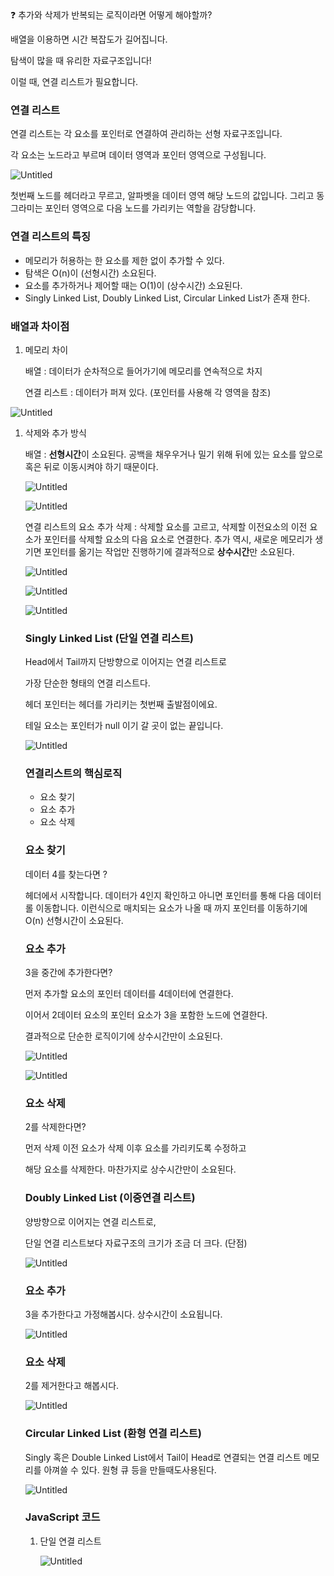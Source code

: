 <aside>
❓ 추가와 삭제가 반복되는 로직이라면 어떻게 해야할까?

</aside>

배열을 이용하면 시간 복잡도가 길어집니다.

탐색이 많을 때 유리한 자료구조입니다!

이럴 때, 연결 리스트가 필요합니다.

### 연결 리스트

연결 리스트는 각 요소를 포인터로 연결하여 관리하는 선형 자료구조입니다.

각 요소는 노드라고 부르며 데이터 영역과 포인터 영역으로 구성됩니다.

![Untitled](https://s3-us-west-2.amazonaws.com/secure.notion-static.com/c809f2be-fa5c-44bd-a8d4-e6daeacc76c5/Untitled.png)

첫번째 노드를 헤더라고 무르고, 알파벳을 데이터 영역 해당 노드의 값입니다. 그리고 동그라미는 포인터 영역으로 다음 노드를 가리키는 역할을 감당합니다. 

### 연결 리스트의 특징

- 메모리가 허용하는 한 요소를 제한 없이 추가할 수 있다.
- 탐색은 O(n)이 (선형시간) 소요된다.
- 요소를 추가하거나 제어할 때는 O(1)이 (상수시간) 소요된다.
- Singly Linked List, Doubly Linked List, Circular Linked List가 존재 한다.

### 배열과 차이점

1. 메모리 차이
    
    배열 : 데이터가 순차적으로 들어가기에 메모리를 연속적으로 차지
    
    연결 리스트 : 데이터가 퍼져 있다. (포인터를 사용해 각 영역을 참조)
    

![Untitled](https://s3-us-west-2.amazonaws.com/secure.notion-static.com/ca07392e-3e03-4a24-a9d9-f47db5e51156/Untitled.png)

1. 삭제와 추가 방식
    
    배열 : **선형시간**이 소요된다. 공백을 채우우거나 밀기 위해 뒤에 있는 요소를 앞으로 혹은 뒤로  이동시켜야 하기 때문이다.
    
    ![Untitled](https://s3-us-west-2.amazonaws.com/secure.notion-static.com/af4ec84b-ec59-4234-b646-55ee4378c980/Untitled.png)
    
    ![Untitled](https://s3-us-west-2.amazonaws.com/secure.notion-static.com/ecc86843-4c7d-4f7c-b9a6-ece862d3809c/Untitled.png)
    
    연결 리스트의 요소 추가 삭제 : 삭제할 요소를 고르고, 삭제할 이전요소의 이전 요소가 포인터를 삭제할 요소의 다음 요소로 연결한다. 추가 역시, 새로운 메모리가 생기면 포인터를 옮기는 작업만 진행하기에 결과적으로 **상수시간**만 소요된다.
    
    ![Untitled](https://s3-us-west-2.amazonaws.com/secure.notion-static.com/1e0e157b-95ca-48e3-9e24-78d41b787f99/Untitled.png)
    
    ![Untitled](https://s3-us-west-2.amazonaws.com/secure.notion-static.com/279732e2-7704-48a7-a59d-8c8d009919d5/Untitled.png)
    
    ![Untitled](https://s3-us-west-2.amazonaws.com/secure.notion-static.com/0ee14858-96a3-4ba6-adac-c7b01e1f1181/Untitled.png)
    
    ### Singly Linked List (단일 연결 리스트)
    
    Head에서 Tail까지 단방향으로 이어지는 연결 리스트로
    
    가장 단순한 형태의 연결 리스트다.
    
    헤더 포인터는 헤더를 가리키는 첫번째 출발점이에요.
    
    테일 요소는 포인터가 null 이기 갈 곳이 없는 끝입니다. 
    
    ![Untitled](https://s3-us-west-2.amazonaws.com/secure.notion-static.com/18adab01-b606-439d-b751-1f20273a8374/Untitled.png)
    
    ### 연결리스트의 핵심로직
    
    - 요소 찾기
    - 요소 추가
    - 요소 삭제
    
    ### 요소 찾기
    
    데이터 4를 찾는다면 ?
    
    헤더에서 시작합니다. 데이터가 4인지 확인하고 아니면 포인터를 통해 다음 데이터롤 이동합니다. 이런식으로 매치되는 요소가 나올 때 까지 포인터를 이동하기에 O(n) 선형시간이 소요된다.
    
    ### 요소 추가
    
    3을 중간에 추가한다면?
    
    먼저 추가할 요소의 포인터 데이터를 4데이터에 연결한다.
    
    이어서 2데이터 요소의 포인터 요소가 3을 포함한 노드에 연결한다.
    
    결과적으로 단순한 로직이기에 상수시간만이 소요된다.
    
    ![Untitled](https://s3-us-west-2.amazonaws.com/secure.notion-static.com/93880945-d166-4f1e-8660-7ddcd6a152a9/Untitled.png)
    
    ![Untitled](https://s3-us-west-2.amazonaws.com/secure.notion-static.com/fd400249-aa86-4463-a146-9db197d7c38e/Untitled.png)
    
    ### 요소 삭제
    
    2를 삭제한다면?
    
    먼저 삭제 이전 요소가 삭제 이후 요소를 가리키도록 수정하고
    
    해당 요소를 삭제한다. 마찬가지로 상수시간만이 소요된다.
    
    ### Doubly Linked List (이중연결 리스트)
    
    양방향으로 이어지는 연결 리스트로,
    
    단일 연결 리스트보다 자료구조의 크기가 조금 더 크다. (단점)
    
    ![Untitled](https://s3-us-west-2.amazonaws.com/secure.notion-static.com/b39d0762-c638-4589-9d5b-cdd0bc8ae8bd/Untitled.png)
    
    ### 요소 추가
    
    3을 추가한다고 가정해봅시다. 상수시간이 소요됩니다.
    
    ![Untitled](https://s3-us-west-2.amazonaws.com/secure.notion-static.com/dd8b8985-4311-48fb-827a-15cde8b646a5/Untitled.png)
    
    ### 요소 삭제
    
    2를 제거한다고 해봅시다.
    
    ![Untitled](https://s3-us-west-2.amazonaws.com/secure.notion-static.com/305eaf4e-6d7f-4a2f-9e82-48c6c8ab84bc/Untitled.png)
    
    ### Circular Linked List (환형 연결 리스트)
    
    Singly 혹은 Double Linked List에서 Tail이 Head로 연결되는 연결 리스트 메모리를 아껴쓸 수 있다. 원형 큐 등을 만들때도사용된다. 
    
    ![Untitled](https://s3-us-west-2.amazonaws.com/secure.notion-static.com/697c1231-b74b-4b4f-990e-4bf8f6b32db3/Untitled.png)
    
    ### JavaScript 코드
    
    1. 단일 연결 리스트
        
        ![Untitled](https://s3-us-west-2.amazonaws.com/secure.notion-static.com/a298fa6c-966f-4a5c-b394-52f7960cc650/Untitled.png)